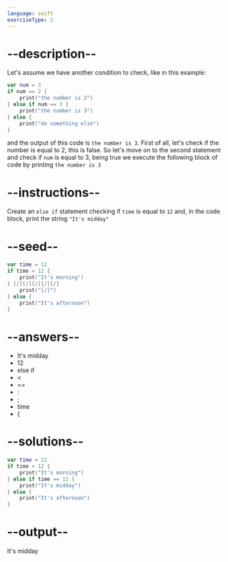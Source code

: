 ```yaml
---
language: swift
exerciseType: 2
---
```


# --description--

Let's assume we have another condition to check, like in this example:
```swift
var num = 3
if num == 2 {
	print("the number is 2")
} else if num == 3 {
	print("the number is 3")
} else {
	print("do something else")
}
```
and the output of this code is `the number is 3`.
First of all, let's check if the number is equal to 2, this is false.
So let's move on to the second statement and check if `num` is equal to 3, being true we execute the following block of code by printing `the number is 3`

# --instructions--

Create an `else if` statement checking if `time` is equal to `12` and, in the code block, print the string `"It's midday"`

# --seed--

```swift
var time = 12
if time < 12 {
    print("It's morning")
} [/][/][/][/][/]
    print("[/]")
} else {
    print("It's afternoon")
}
```

# --answers--

- It's midday
- 12
- else if 
-  < 
-  == 
- :
- ;
- time
-  {

# --solutions--

```swift
var time = 12
if time < 12 {
    print("It's morning")
} else if time == 12 {
    print("It's midday")
} else {
    print("It's afternoon")
}
```

# --output--

It's midday
